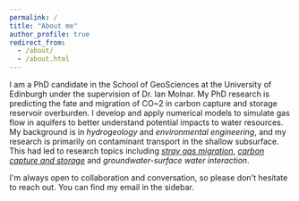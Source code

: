 ```yaml
---
permalink: /
title: "About me"
author_profile: true
redirect_from: 
  - /about/
  - /about.html
---
```


I am a PhD candidate in the School of GeoSciences at the University of Edinburgh under the supervision of Dr. Ian Molnar. My PhD research is predicting the fate and migration of CO~2 in carbon capture and storage reservoir overburden. I develop and apply numerical models to simulate gas flow in aquifers to better understand potential impacts to water resources. My background is in *hydrogeology* and *environmental engineering*, and my research is primarily on contaminant transport in the shallow subsurface. This had led to research topics including [*stray gas migration*](/publication/2023-Multicomponent-mass-transfer-geoenergy), [*carbon capture and storage*](/publication/2024-Simulation-of-bench-scale-CO2-injection) and *groundwater-surface water interaction*.

I'm always open to collaboration and conversation, so please don't hesitate to reach out. You can find my email in the sidebar.



<!-- --------------------------- -->
<!-- TWO-COLUMN FORMAT -->
<!-- --------------------------- -->
<html>
 <head>
    <style>
    {
        box-sizing: border-box;
    }
    /* Set additional styling options for the columns*/
    .column {
    float: left;
    width: 50%;
    }

    .row:after {
    content: "";
    display: table;
    clear: both;
    }
    </style>
 </head>
 <body>
    <div class="row">
        <!-- RESEARCH INTERESTS COLUMN (LEFT)-->
        <div class="column">
            <h1 id="research-interests">Research Interests</h1>
            <li>hydrogeology</li>
            <li>numerical modeling</li>
            <li>environmental engineering</li>
            <li>contaminant transport</li>
            <li>climate change</li>
        <br>
        <!-- <p>For more info about my research areas, see <a href="/research/" class="btn--research">Research</a>.</p>-->
        </div>
        <!-- EDUCATION COLUMN (RIGHT)-->
        <div class="column">
            <h1 id="education">Education</h1>
            <ul class="fa-ul">
              <li><span class="fa-li"><i class="fas fa-graduation-cap"></i></span>
                  The University of Edinburgh, 2025 (Expected)
                  <p style="color:#7a8288"><small>Ph.D Geology and Geophysics</small></p>
              </li>
              <li><span class="fa-li"><i class="fas fa-graduation-cap"></i></span>
                  Queen's University, Canada, 2021
                  <p style="color:#7a8288"><small>M.ASc Civil Engineering</small></p>
              </li>
              <li><span class="fa-li"><i class="fas fa-graduation-cap"></i></span>
                  Queen's University, Canda, 2018
                  <p style="color:#7a8288"><small>B.ASc Civil Engineering</small></p>
              </li>

            </ul>
        </div>
    </div>
 </body>
</html>